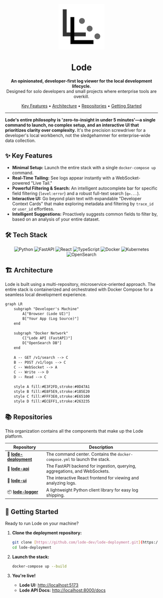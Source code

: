 <p align="center">
  <img src="../lode-logo-solid.png" alt="Lode Logo" width="150">
</p>

<h1 align="center">Lode</h1>

<p align="center">
  <strong>An opinionated, developer-first log viewer for the local development lifecycle.</strong>
  <br />
  Designed for solo developers and small projects where enterprise tools are overkill.
</p>

<p align="center">
  <a href="#-key-features">Key Features</a> •
  <a href="#-architecture">Architecture</a> •
  <a href="#-repositories">Repositories</a> •
  <a href="#-getting-started">Getting Started</a>
</p>

-----

**Lode's entire philosophy is 'zero-to-insight in under 5 minutes'—a single command to launch, no complex setup, and an interactive UI that prioritizes clarity over complexity.** It's the precision screwdriver for a developer's local workbench, not the sledgehammer for enterprise-wide data collection.

## ✨ Key Features

* **Minimal Setup:** Launch the entire stack with a single `docker-compose up` command.
* **Real-Time Tailing:** See logs appear instantly with a WebSocket-powered "Live Tail."
* **Powerful Filtering & Search:** An intelligent autocomplete bar for specific field filtering (`level:error`) and a robust full-text search (`q=...`).
* **Interactive UI:** Go beyond plain text with expandable "Developer Context Cards" that make exploring metadata and filtering by `trace_id` or `user_id` effortless.
* **Intelligent Suggestions:** Proactively suggests common fields to filter by, based on an analysis of your entire dataset.

## 🛠️ Tech Stack

<p align="center">
  <img src="https://img.shields.io/badge/Python-3776AB?style=for-the-badge&logo=python&logoColor=white" alt="Python">
  <img src="https://img.shields.io/badge/FastAPI-009688?style=for-the-badge&logo=fastapi&logoColor=white" alt="FastAPI">
  <img src="https://img.shields.io/badge/React-20232A?style=for-the-badge&logo=react&logoColor=61DAFB" alt="React">
  <img src="https://img.shields.io/badge/TypeScript-007ACC?style=for-the-badge&logo=typescript&logoColor=white" alt="TypeScript">
  <img src="https://img.shields.io/badge/Docker-2496ED?style=for-the-badge&logo=docker&logoColor=white" alt="Docker">
  <img src="https://img.shields.io/badge/Kubernetes-326CE5?style=for-the-badge&logo=kubernetes&logoColor=white" alt="Kubernetes">
  <img src="https://img.shields.io/badge/OpenSearch-005EB8?style=for-the-badge&logo=opensearch&logoColor=white" alt="OpenSearch">
</p>

## 🏗️ Architecture

Lode is built using a multi-repository, microservice-oriented approach. The entire stack is containerized and orchestrated with Docker Compose for a seamless local development experience.

```mermaid
graph LR
    subgraph "Developer's Machine"
        A["Browser (Lode UI)"]
        B["Your App (Log Source)"]
    end

    subgraph "Docker Network"
        C["Lode API (FastAPI)"]
        D["OpenSearch DB"]
    end

    A -- GET /v1/search --> C
    B -- POST /v1/logs --> C
    C -- WebSocket --> A
    C -- Write --> D
    D -- Read --> C

    style A fill:#E3F2FD,stroke:#0D47A1
    style B fill:#E8F5E9,stroke:#1B5E20
    style C fill:#FFF3E0,stroke:#E65100
    style D fill:#ECEFF1,stroke:#263235
```

## 📚 Repositories

This organization contains all the components that make up the Lode platform.

| Repository                                     | Description                                                                 |
| ---------------------------------------------- | --------------------------------------------------------------------------- |
| 🚀 [**lode-deployment**](https://github.com/lode-dev/lode-deployment)     | The command center. Contains the `docker-compose.yml` to launch the stack.    |
| 🧠 [**lode-api**](https://github.com/lode-dev/lode-api)                   | The FastAPI backend for ingestion, querying, aggregations, and WebSockets.  |
| 🎨 [**lode-ui**](https://github.com/lode-dev/lode-ui)                     | The interactive React frontend for viewing and analyzing logs.                |
| 📦 [**lode-logger**](https://github.com/lode-dev/lode-logger)             | A lightweight Python client library for easy log shipping.                  |

## 🚀 Getting Started

Ready to run Lode on your machine?

1.  **Clone the deployment repository:**

    ```bash
    git clone [https://github.com/lode-dev/lode-deployment.git](https://github.com/lode-dev/lode-deployment.git)
    cd lode-deployment
    ```

2.  **Launch the stack:**

    ```bash
    docker-compose up --build
    ```

3.  **You're live\!**

      * **Lode UI:** [http://localhost:5173](http://localhost:5173)
      * **Lode API Docs:** [http://localhost:8000/docs](http://localhost:8000/docs)
